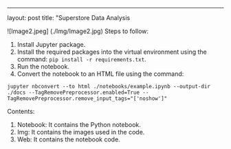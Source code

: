 ---
layout: post
title: "Superstore Data Analysis
  
![Image2.jpeg] (./Img/Image2.jpg)
Steps to follow:
1. Install Jupyter package.
2. Install the required packages into the virtual environment using the command: `pip install -r requirements.txt`.
3. Run the notebook.
4. Convert the notebook to an HTML file using the command: 
```
jupyter nbconvert --to html ./notebooks/example.ipynb --output-dir ./docs --TagRemovePreprocessor.enabled=True --TagRemovePreprocessor.remove_input_tags="['noshow']"
```

  Contents:
  1. Notebook: It contains the Python notebook.
  2. Img: It contains the images used in the code.
  3. Web: It contains the notebook code.
</div>

